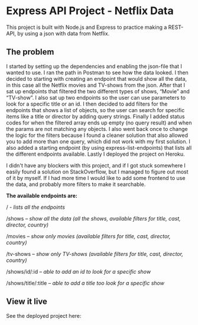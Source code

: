 # Express API Project - Netflix Data

This project is built with Node.js and Express to practice making a REST-API, by using a json with data from Netflix.


## The problem

I started by setting up the dependencies and enabling the json-file that I wanted to use. I ran the path in Postman to see how the data looked. I then decided to starting with creating an endpoint that would show all the data, in this case all the Netflix movies and TV-shows from the json. After that I sat up endpoints that filtered the two different types of shows, “Movie” and “TV-show”. I also sat up two endpoints so the user can use parameters to look for a specific title or an id. I then decided to add filters for the endpoints that shows a list of objects, so the user can search for specific items like a title or director by adding query strings. Finally I added status codes for when the filtered array ends up empty (no query result) and when the params are not matching any objects. I also went back once to change the logic for the filters because I found a cleaner solution that also allowed you to add more than one query, which did not work with my first solution. I also added a starting endpoint (by using express-list-endpoints) that lists all the different endpoints available. Lastly I deployed the project on Heroku. 

I didn't have any blockers with this project, and if I got stuck somewhere I easily found a solution on StackOverflow, but I managed to figure out most of it by myself. If I had more time I would like to add some frontend to use the data, and probably more filters to make it searchable.

**The available endpoints are:**

/ - *lists all the endpoints*

/shows – *show all the data (all the shows, available filters for title, cast, director, country)*

/movies – *show only movies (available filters for title, cast, director, country)*

/tv-shows – *show only TV-shows (available filters for title, cast, director, country)*

/shows/id/:id – *able to add an id to look for a specific show*

/shows/title/:title – *able to add a title too look for a specific show*


## View it live

See the deployed project here: 
